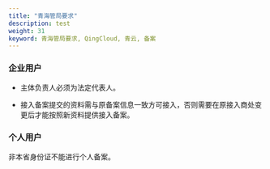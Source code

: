 ```yaml
---
title: "青海管局要求"
description: test
weight: 31
keyword: 青海管局要求, QingCloud, 青云, 备案
---
```




### 企业用户

- 主体负责人必须为法定代表人。

- 接入备案提交的资料需与原备案信息一致方可接入，否则需要在原接入商处变更后才能按照新资料提供接入备案。


### 个人用户

非本省身份证不能进行个人备案。